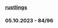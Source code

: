 ### [rustlings](https://github.com/rust-lang/rustlings)

### 05.10.2023 - 84/96

<!-- rustlings watch -->
